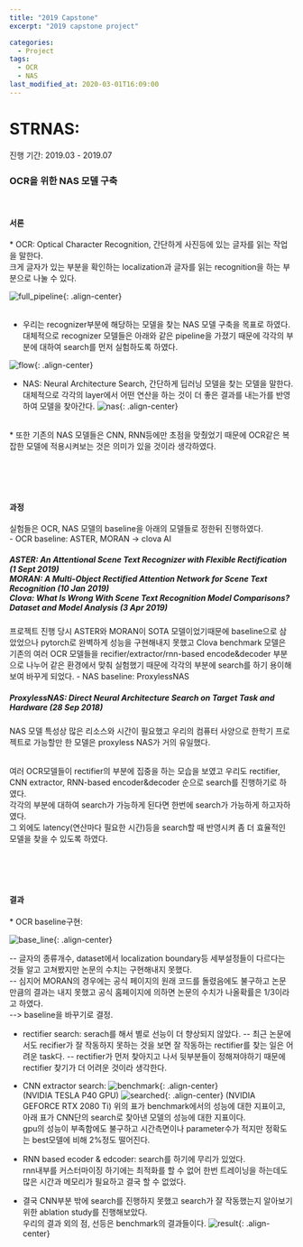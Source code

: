 ```yaml
---
title: "2019 Capstone"
excerpt: "2019 capstone project"

categories:
  - Project
tags:
  - OCR
  - NAS
last_modified_at: 2020-03-01T16:09:00
---
```


<h1>STRNAS: </h1>
진행 기간: 2019.03 - 2019.07
<h3>OCR을 위한 NAS 모델 구축</h3>
<br>

<h4>서론</h4>
* OCR: Optical Character Recognition, 간단하게 사진등에 있는 글자를 읽는 작업을 말한다.<br>
크게 글자가 있는 부분을 확인하는 localization과 글자를 읽는 recognition을 하는 부분으로 나눌 수 있다.

![full_pipeline](https://joojiyun.github.io/assets/post_project/ocr_pipe.png){: .align-center}  
<br>
* 우리는 recognizer부분에 해당하는 모델을 찾는 NAS 모델 구축을 목표로 하였다.<br>
대체적으로 recognizer 모델들은 아래와 같은 pipeline을 가졌기 때문에 각각의 부분에 대하여 search를 먼저 실험하도록 하였다.

![flow](https://joojiyun.github.io/assets/post_project/ocr_part.png){: .align-center}    

* NAS: Neural Architecture Search, 간단하게 딥러닝 모델을 찾는 모델을 말한다.<br>
대체적으로 각각의 layer에서 어떤 연산을 하는 것이 더 좋은 결과를 내는가를 반영하여 모델을 찾아간다.
![nas](https://joojiyun.github.io/assets/post_project/nas.png){: .align-center}   

<br>
* 또한 기존의 NAS 모델들은 CNN, RNN등에만 초점을 맞췄었기 때문에 OCR같은 복잡한 모델에 적용시켜보는 것은 의미가 있을 것이라 생각하였다.
<br><br><br><br><br>

<h4>과정</h4>
실험들은 OCR, NAS 모델의 baseline을 아래의 모델들로 정한뒤 진행하였다.
<br>
 - OCR baseline: ASTER, MORAN -> clova AI
 <h5>
 	ASTER: An Attentional Scene Text Recognizer with Flexible Rectification (1 Sept 2019)<br>
 	MORAN: A Multi-Object Rectified Attention Network for Scene Text Recognition (10 Jan 2019)<br>
 	Clova: What Is Wrong With Scene Text Recognition Model Comparisons? Dataset and Model Analysis (3 Apr 2019)
 </h5>
 프로젝트 진행 당시 ASTER와 MORAN이 SOTA 모델이었기때문에 baseline으로 삼았었으나 pytorch로 완벽하게 성능을 구현해내지 못했고 Clova benchmark 모델은 기존의 여러 OCR 모델들을 recifier/extractor/rnn-based encode&decoder 부분으로 나누어 같은 환경에서 맞춰 실험했기 때문에 각각의 부분에 search를 하기 용이해 보여 바꾸게 되었다.
 - NAS baseline: ProxylessNAS
 <h5>
 	ProxylessNAS: Direct Neural Architecture Search on Target Task and Hardware (28 Sep 2018)
 </h5>
 NAS 모델 특성상 많은 리소스와 시간이 필요했고 우리의 컴퓨터 사양으로 한학기 프로젝트로 가능할만 한 모델은 proxyless NAS가 거의 유일했다.
<br><br>

여러 OCR모델들이 rectifier의 부분에 집중을 하는 모습을 보였고 우리도 rectifier, CNN extractor, RNN-based encoder&decoder 순으로 search를 진행하기로 하였다.<br>
각각의 부분에 대하여 search가 가능하게 된다면 한번에 search가 가능하게 하고자하였다.<br>
그 외에도 latency(연산마다 필요한 시간)등을 search할 때 반영시켜 좀 더 효율적인 모델을 찾을 수 있도록 하였다.
<br><br><br><br><br>

<h4>결과</h4>
* OCR baseline구현:

![base_line](https://joojiyun.github.io/assets/post_project/base_line.png){: .align-center}  

 -- 글자의 종류개수, dataset에서 localization boundary등 세부설정들이 다르다는 것들 알고 고쳐봤지만 논문의 수치는 구현해내지 못했다.<br>
 -- 심지어 MORAN의 경우에는 공식 페이지의 원래 코드를 돌렸음에도 불구하고 논문만큼의 결과는 내지 못했고 공식 홈페이지에 의하면 논문의 수치가 나올확률은 1/3이라고 하였다.<br>
--> baseline을 바꾸기로 결정.<br>

* rectifier search: serach를 해서 별로 선능이 더 향상되지 않았다.
 -- 최근 논문에서도 recifier가 잘 작동하지 못하는 것을 보면 잘 작동하는 rectifier를 찾는 일은 어려운 task다.
 -- rectifier가 먼저 찾아지고 나서 뒷부분들이 정해져야하기 때문에 rectifier 찾기가 더 어려운 것이라 생각한다.

* CNN extractor search:
![benchmark](https://joojiyun.github.io/assets/post_project/benchmark.png){: .align-center}  
(NVIDIA TESLA P40 GPU)
![searched](https://joojiyun.github.io/assets/post_project/searched.png){: .align-center} 
(NVIDIA GEFORCE RTX 2080 Ti)
위의 표가 benchmark에서의 성능에 대한 지표이고, 아래 표가 CNN단의 search로 찾아낸 모델의 성능에 대한 지표이다.<br>
gpu의 성능이 부족함에도 불구하고 시간측면이나 parameter수가 적지만 정확도는 best모델에 비해 2%정도 떨어진다.<br>

* RNN based ecoder & edcoder: search를 하기에 무리가 있었다.<br>
rnn내부를 커스터마이징 하기에는 최적화를 할 수 없어 한번 트레이닝을 하는데도 많은 시간과 메모리가 필요하고 결국 할 수 없었다.

* 결국 CNN부분 밖에 search를 진행하지 못했고 search가 잘 작동했는지 알아보기 위한 ablation study를 진행해보았다.
<br>우리의 결과 외의 점, 선등은 benchmark의 결과들이다.
![result](https://joojiyun.github.io/assets/post_project/result.png){: .align-center}  
<br><br><br>
<!--<font size="2em" color="gray">tag의 OCR, NAS를 클릭하면 더 많은 내용을 볼 수 있습니다.</font>-->